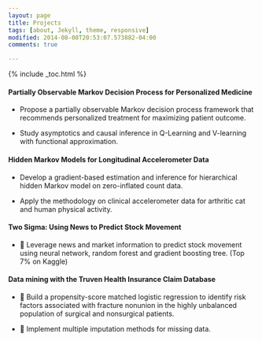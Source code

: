 ```yaml
---
layout: page
title: Projects
tags: [about, Jekyll, theme, responsive]
modified: 2014-08-08T20:53:07.573882-04:00
comments: true

---
```

{% include _toc.html %}


#### Partially Observable Markov Decision Process for Personalized Medicine

- Propose a partially observable Markov decision process framework that recommends personalized
treatment for maximizing patient outcome.

- Study asymptotics and causal inference in Q-Learning and V-learning with functional approximation.

#### Hidden Markov Models for Longitudinal Accelerometer Data

- Develop a gradient-based estimation and inference for hierarchical hidden Markov model on zero-inflated count data.

- Apply the methodology on clinical accelerometer data for arthritic cat and human physical activity.

#### Two Sigma:  Using News to Predict Stock Movement

-  Leverage news and market information to predict stock movement using neural network, random
 forest and gradient boosting tree. (Top 7% on Kaggle)
 
#### Data mining with the Truven Health Insurance Claim Database

-  Build a propensity-score matched logistic regression to identify risk factors associated with fracture
 nonunion in the highly unbalanced population of surgical and nonsurgical patients.

-  Implement multiple imputation methods for missing data.


